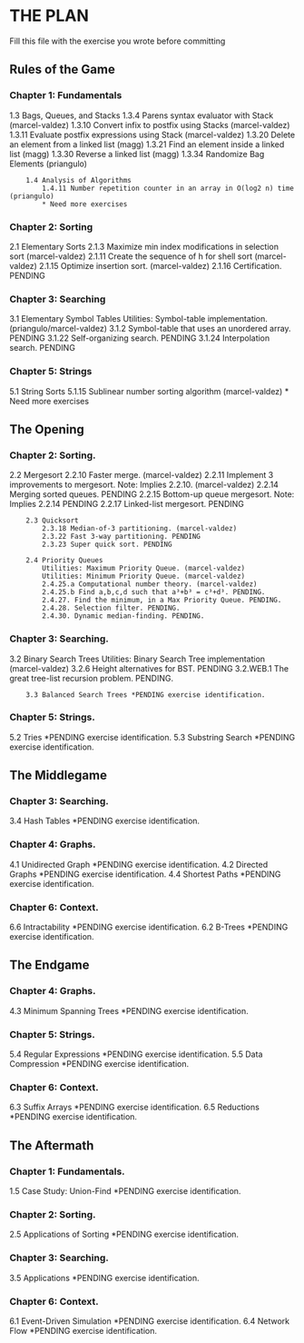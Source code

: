 <h1>THE PLAN</h1>

Fill this file with the exercise you wrote before committing

<h2>Rules of the Game</h2>
<h3>Chapter 1: Fundamentals</h3>
        1.3 Bags, Queues, and Stacks
            1.3.4 Parens syntax evaluator with Stack (marcel-valdez)
            1.3.10 Convert infix to postfix using Stacks (marcel-valdez)
            1.3.11 Evaluate postfix expressions using Stack (marcel-valdez)
            1.3.20 Delete an element from a linked list (magg)
            1.3.21 Find an element inside a linked list (magg)
            1.3.30 Reverse a linked list (magg)
            1.3.34 Randomize Bag Elements (priangulo)
  
        1.4 Analysis of Algorithms
            1.4.11 Number repetition counter in an array in O(log2 n) time (priangulo)
            * Need more exercises
  
<h3>Chapter 2: Sorting</h3>
        2.1 Elementary Sorts
            2.1.3 Maximize min index modifications in selection sort (marcel-valdez)
            2.1.11 Create the sequence of h for shell sort (marcel-valdez)
            2.1.15 Optimize insertion sort. (marcel-valdez)
            2.1.16 Certification. PENDING
  
<h3>Chapter 3: Searching</h3>
        3.1 Elementary Symbol Tables
            Utilities: Symbol-table implementation. (priangulo/marcel-valdez)
            3.1.2 Symbol-table that uses an unordered array. PENDING
            3.1.22 Self-organizing search. PENDING
            3.1.24 Interpolation search. PENDING

<h3>Chapter 5: Strings</h3>
        5.1 String Sorts
            5.1.15 Sublinear number sorting algorithm (marcel-valdez)
            * Need more exercises

<h2>The Opening</h2>
<h3>Chapter 2: Sorting.</h3>
        2.2 Mergesort
            2.2.10 Faster merge. (marcel-valdez)
            2.2.11 Implement 3 improvements to mergesort. Note: Implies 2.2.10. (marcel-valdez)
            2.2.14 Merging sorted queues. PENDING
            2.2.15 Bottom-up queue mergesort. Note: Implies 2.2.14 PENDING
            2.2.17 Linked-list mergesort. PENDING
  
        2.3 Quicksort
            2.3.18 Median-of-3 partitioning. (marcel-valdez)
            2.3.22 Fast 3-way partitioning. PENDING
            2.3.23 Super quick sort. PENDING
  
        2.4 Priority Queues
            Utilities: Maximum Priority Queue. (marcel-valdez)
            Utilities: Minimum Priority Queue. (marcel-valdez)
            2.4.25.a Computational number theory. (marcel-valdez)
            2.4.25.b Find a,b,c,d such that a³+b³ = c³+d³. PENDING.
            2.4.27. Find the minimum, in a Max Priority Queue. PENDING.
            2.4.28. Selection filter. PENDING.
            2.4.30. Dynamic median-finding. PENDING.
  
<h3>Chapter 3: Searching.</h3>
        3.2 Binary Search Trees
            Utilities: Binary Search Tree implementation (marcel-valdez)
            3.2.6 Height alternatives for BST. PENDING
            3.2.WEB.1 The great tree-list recursion problem. PENDING.
  
        3.3 Balanced Search Trees *PENDING exercise identification.
  
<h3>Chapter 5: Strings.</h3>
        5.2 Tries *PENDING exercise identification.
        5.3 Substring Search *PENDING exercise identification.
  
<h2>The Middlegame</h2>
<h3>Chapter 3: Searching.</h3>
        3.4 Hash Tables *PENDING exercise identification.
  
<h3>Chapter 4: Graphs.</h3>
        4.1 Unidirected Graph *PENDING exercise identification.
        4.2 Directed Graphs *PENDING exercise identification.
        4.4 Shortest Paths *PENDING exercise identification.
  
<h3>Chapter 6: Context.</h3>
        6.6 Intractability *PENDING exercise identification.
        6.2 B-Trees *PENDING exercise identification.

<h2>The Endgame</h2>
<h3>Chapter 4: Graphs.</h3>
        4.3 Minimum Spanning Trees *PENDING exercise identification.
  
<h3>Chapter 5: Strings.</h3>
        5.4 Regular Expressions *PENDING exercise identification.
        5.5 Data Compression *PENDING exercise identification.
  
<h3>Chapter 6: Context.</h3>
        6.3 Suffix Arrays *PENDING exercise identification.
        6.5 Reductions *PENDING exercise identification.

<h2>The Aftermath</h2>
<h3>Chapter 1: Fundamentals.</h3>
        1.5 Case Study: Union-Find *PENDING exercise identification.
  
<h3>Chapter 2: Sorting.</h3>
        2.5 Applications of Sorting *PENDING exercise identification.
  
<h3>Chapter 3: Searching.</h3>
        3.5 Applications *PENDING exercise identification.
  
<h3>Chapter 6: Context.</h3>
        6.1 Event-Driven Simulation *PENDING exercise identification.
        6.4 Network Flow *PENDING exercise identification.
